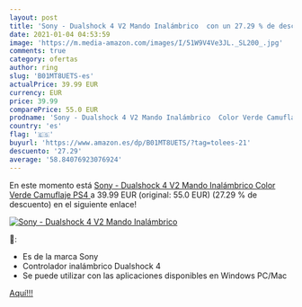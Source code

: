 ```yaml
---
layout: post
title: 'Sony - Dualshock 4 V2 Mando Inalámbrico  con un 27.29 % de descuento'
date: 2021-01-04 04:53:59
image: 'https://m.media-amazon.com/images/I/51W9V4Ve3JL._SL200_.jpg'
comments: true
category: ofertas
author: ring
slug: 'B01MT8UETS-es'
actualPrice: 39.99 EUR
currency: EUR
price: 39.99
comparePrice: 55.0 EUR
prodname: 'Sony - Dualshock 4 V2 Mando Inalámbrico  Color Verde Camuflaje  PS4 '
country: 'es'
flag: '🇪🇸'
buyurl: 'https://www.amazon.es/dp/B01MT8UETS/?tag=tolees-21'
descuento: '27.29'
average: '58.84076923076924'
---
```


En este momento está [Sony - Dualshock 4 V2 Mando Inalámbrico  Color Verde Camuflaje  PS4 ](https://www.amazon.es/dp/B01MT8UETS/?tag=tolees-21) a 39.99 EUR (original: 55.0 EUR) (27.29 %  de descuento) en el siguiente enlace!

[![Sony - Dualshock 4 V2 Mando Inalámbrico ](https://m.media-amazon.com/images/I/51W9V4Ve3JL._SL200_.jpg)](https://www.amazon.es/dp/B01MT8UETS/?tag=tolees-21)

🔎:

- Es de la marca Sony
- Controlador inalámbrico Dualshock 4
- Se puede utilizar con las aplicaciones disponibles en Windows PC/Mac

[Aquí!!!](https://www.amazon.es/dp/B01MT8UETS/?tag=tolees-21)
